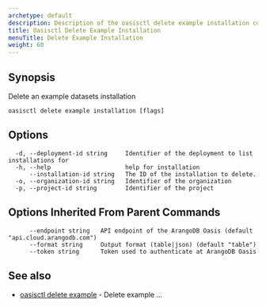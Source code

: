 ```yaml
---
archetype: default
description: Description of the oasisctl delete example installation command
title: Oasisctl Delete Example Installation
menuTitle: Delete Example Installation
weight: 60
---
```

## Synopsis
Delete an example datasets installation

```
oasisctl delete example installation [flags]
```

## Options
```
  -d, --deployment-id string     Identifier of the deployment to list installations for
  -h, --help                     help for installation
      --installation-id string   The ID of the installation to delete.
  -o, --organization-id string   Identifier of the organization
  -p, --project-id string        Identifier of the project
```

## Options Inherited From Parent Commands
```
      --endpoint string   API endpoint of the ArangoDB Oasis (default "api.cloud.arangodb.com")
      --format string     Output format (table|json) (default "table")
      --token string      Token used to authenticate at ArangoDB Oasis
```

## See also
* [oasisctl delete example](delete-example.md)	 - Delete example ...

